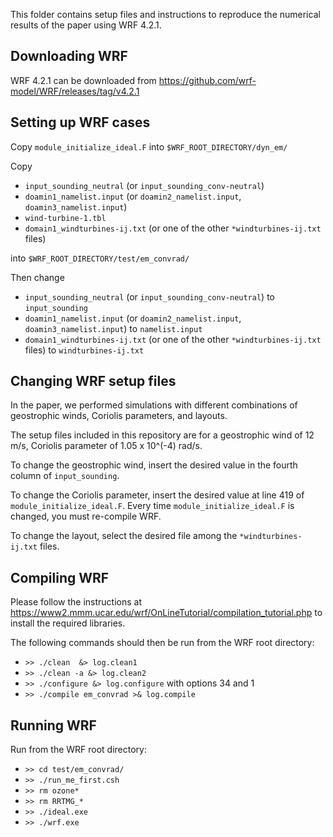 This folder contains setup files and instructions to reproduce the numerical results of the paper using WRF 4.2.1.


## Downloading WRF

WRF 4.2.1 can be downloaded from https://github.com/wrf-model/WRF/releases/tag/v4.2.1


## Setting up WRF cases

Copy `module_initialize_ideal.F` into `$WRF_ROOT_DIRECTORY/dyn_em/`

Copy

* `input_sounding_neutral` (or `input_sounding_conv-neutral`)
* `doamin1_namelist.input` (or `doamin2_namelist.input`, `doamin3_namelist.input`)
* `wind-turbine-1.tbl`
* `domain1_windturbines-ij.txt` (or one of the other `*windturbines-ij.txt` files)

into `$WRF_ROOT_DIRECTORY/test/em_convrad/`

Then change

* `input_sounding_neutral` (or `input_sounding_conv-neutral`) to `input_sounding`
* `doamin1_namelist.input` (or `doamin2_namelist.input`, `doamin3_namelist.input`) to `namelist.input`
* `domain1_windturbines-ij.txt` (or one of the other `*windturbines-ij.txt` files) to `windturbines-ij.txt`


## Changing WRF setup files

In the paper, we performed simulations with different combinations of geostrophic winds, Coriolis parameters, and layouts.

The setup files included in this repository are for a geostrophic wind of 12 m/s, Coriolis parameter of 1.05 x 10^(-4) rad/s.

To change the geostrophic wind, insert the desired value in the fourth column of `input_sounding`.

To change the Coriolis parameter, insert the desired value at line 419 of `module_initialize_ideal.F`. Every time `module_initialize_ideal.F` is changed, you must re-compile WRF.

To change the layout, select the desired file among the `*windturbines-ij.txt` files.


## Compiling WRF

Please follow the instructions at https://www2.mmm.ucar.edu/wrf/OnLineTutorial/compilation_tutorial.php to install the required libraries.

The following commands should then be run from the WRF root directory:

* `>> ./clean  &> log.clean1`
* `>> ./clean -a &> log.clean2`
* `>> ./configure &> log.configure` with options 34 and 1
* `>> ./compile em_convrad >& log.compile`


## Running WRF

Run from the WRF root directory:

* `>> cd test/em_convrad/`
* `>> ./run_me_first.csh`
* `>> rm ozone*`
* `>> rm RRTMG_*`
* `>> ./ideal.exe`
* `>> ./wrf.exe`
